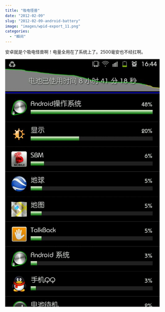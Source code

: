 ```yaml
---
title: "吸电怪兽"
date: "2012-02-09"
slug: "2012-02-09-android-battery"
image: "images/wpid-export_11.png"
categories: 
  - "瞬间"
---
```

安卓就是个吸电怪兽啊！电量全用在了系统上了。2500毫安也不经扛啊。

![image](images/wpid-export_11.png)
